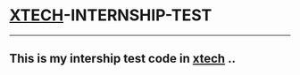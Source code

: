 
# [XTECH](http://www.xtech.guru/)-INTERNSHIP-TEST
---

## This is my intership test code in [xtech](http://www.xtech.guru/) .. 
